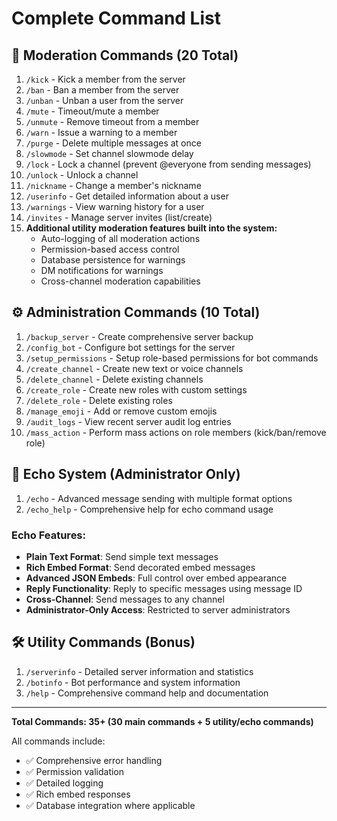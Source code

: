 # Complete Command List

## 🔨 Moderation Commands (20 Total)

1. `/kick` - Kick a member from the server
2. `/ban` - Ban a member from the server  
3. `/unban` - Unban a user from the server
4. `/mute` - Timeout/mute a member
5. `/unmute` - Remove timeout from a member
6. `/warn` - Issue a warning to a member
7. `/purge` - Delete multiple messages at once
8. `/slowmode` - Set channel slowmode delay
9. `/lock` - Lock a channel (prevent @everyone from sending messages)
10. `/unlock` - Unlock a channel
11. `/nickname` - Change a member's nickname
12. `/userinfo` - Get detailed information about a user
13. `/warnings` - View warning history for a user
14. `/invites` - Manage server invites (list/create)
15. **Additional utility moderation features built into the system:**
    - Auto-logging of all moderation actions
    - Permission-based access control
    - Database persistence for warnings
    - DM notifications for warnings
    - Cross-channel moderation capabilities

## ⚙️ Administration Commands (10 Total)

1. `/backup_server` - Create comprehensive server backup
2. `/config_bot` - Configure bot settings for the server
3. `/setup_permissions` - Setup role-based permissions for bot commands
4. `/create_channel` - Create new text or voice channels
5. `/delete_channel` - Delete existing channels
6. `/create_role` - Create new roles with custom settings
7. `/delete_role` - Delete existing roles
8. `/manage_emoji` - Add or remove custom emojis
9. `/audit_logs` - View recent server audit log entries
10. `/mass_action` - Perform mass actions on role members (kick/ban/remove role)

## 📢 Echo System (Administrator Only)

1. `/echo` - Advanced message sending with multiple format options
2. `/echo_help` - Comprehensive help for echo command usage

### Echo Features:
- **Plain Text Format**: Send simple text messages
- **Rich Embed Format**: Send decorated embed messages
- **Advanced JSON Embeds**: Full control over embed appearance
- **Reply Functionality**: Reply to specific messages using message ID
- **Cross-Channel**: Send messages to any channel
- **Administrator-Only Access**: Restricted to server administrators

## 🛠️ Utility Commands (Bonus)

1. `/serverinfo` - Detailed server information and statistics
2. `/botinfo` - Bot performance and system information
3. `/help` - Comprehensive command help and documentation

---

**Total Commands: 35+ (30 main commands + 5 utility/echo commands)**

All commands include:
- ✅ Comprehensive error handling
- ✅ Permission validation
- ✅ Detailed logging
- ✅ Rich embed responses
- ✅ Database integration where applicable